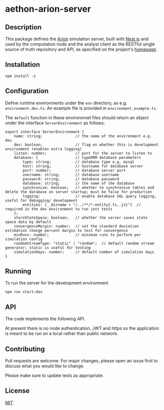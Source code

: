 # aethon-arion-server

## Description

This package defines the [Arion](https://arion.aethon.sg/) simulation server, built with [Nest.js](https://nestjs.com/) and used by the computation node and the analyst client as the RESTful single source of truth repository and API, as specified on the project's [homepage](https://arion.aethon.sg/our-tools/).

## Installation

```
npm install -s
```

## Configuration

Define runtime environments under the `env` directory, as e.g. `environment.dev.ts`.  An example file is provided in `environment.example.ts`.  

The `default` function in these environmnet files should return an object under the interface `ServerEnvironment` as follows:

```
export interface ServerEnvironment {
    name: string;               // the name of the environment e.g. dev
    dev: boolean;               // flag on whether this is development environment (enables extra logging)
    listen: number;             // port for the server to listen to
    database: {                 // typeORM database parameters
        type: string;           // database type e.g. mysql
        host: string;           // hostname for database server
        port: number;           // database server port 
        username: string;       // database username
        password: string;       // database password
        database: string;       // the name of the database
        synchronize: boolean;   // whether to synchronise tables and delete the database on server startup; must be false for production
        logging:                // enable database SQL query logging, useful for debugging/ development
        entities: [__dirname + "/../**/*.entity{.ts,.js}"]  // required in the dev environment to run jest tests
    };
    storeStateSpace: boolean;   // whether the server saves state space data by default
    convergenceMargin: number;  // set the standard deviation estimation change percent margin to test for convergence
    minRuns: number;            // minimum runs to perform per simulation config
    randomStreamType: "static" | "random";  // default random stream generator; static is useful for testing
    simulationDays: number;     // default number of simulation days
}
```

## Running

To run the server for the development environment

```
npm run start:dev
```

## API

The code implements the following API.

At present there is no node authentication, JWT and https so the application is meant to be run on a local rather than public network.  

## Contributing

Pull requests are welcome. For major changes, please open an issue first to discuss what you would like to change.

Please make sure to update tests as appropriate.

## License

[MIT](https://choosealicense.com/licenses/mit/)